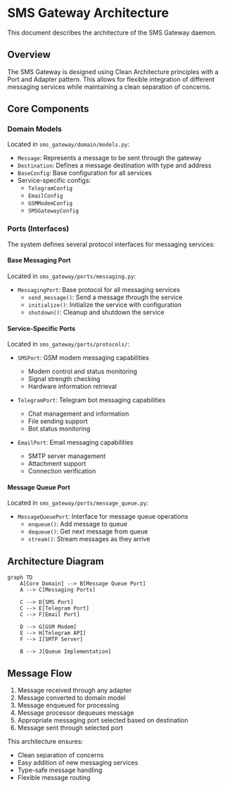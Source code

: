 # SMS Gateway Architecture

This document describes the architecture of the SMS Gateway daemon.

## Overview

The SMS Gateway is designed using Clean Architecture principles with a Port and Adapter pattern. This allows for flexible integration of different messaging services while maintaining a clean separation of concerns.

## Core Components

### Domain Models

Located in `sms_gateway/domain/models.py`:

- `Message`: Represents a message to be sent through the gateway
- `Destination`: Defines a message destination with type and address
- `BaseConfig`: Base configuration for all services
- Service-specific configs:
  - `TelegramConfig`
  - `EmailConfig`
  - `GSMModemConfig`
  - `SMSGatewayConfig`

### Ports (Interfaces)

The system defines several protocol interfaces for messaging services:

#### Base Messaging Port
Located in `sms_gateway/ports/messaging.py`:
- `MessagingPort`: Base protocol for all messaging services
  - `send_message()`: Send a message through the service
  - `initialize()`: Initialize the service with configuration
  - `shutdown()`: Cleanup and shutdown the service

#### Service-Specific Ports
Located in `sms_gateway/ports/protocols/`:

- `SMSPort`: GSM modem messaging capabilities
  - Modem control and status monitoring
  - Signal strength checking
  - Hardware information retrieval

- `TelegramPort`: Telegram bot messaging capabilities
  - Chat management and information
  - File sending support
  - Bot status monitoring

- `EmailPort`: Email messaging capabilities
  - SMTP server management
  - Attachment support
  - Connection verification

#### Message Queue Port
Located in `sms_gateway/ports/message_queue.py`:
- `MessageQueuePort`: Interface for message queue operations
  - `enqueue()`: Add message to queue
  - `dequeue()`: Get next message from queue
  - `stream()`: Stream messages as they arrive

## Architecture Diagram

```mermaid
graph TD
    A[Core Domain] --> B[Message Queue Port]
    A --> C[Messaging Ports]
    
    C --> D[SMS Port]
    C --> E[Telegram Port]
    C --> F[Email Port]
    
    D --> G[GSM Modem]
    E --> H[Telegram API]
    F --> I[SMTP Server]
    
    B --> J[Queue Implementation]
```

## Message Flow

1. Message received through any adapter
2. Message converted to domain model
3. Message enqueued for processing
4. Message processor dequeues message
5. Appropriate messaging port selected based on destination
6. Message sent through selected port

This architecture ensures:
- Clean separation of concerns
- Easy addition of new messaging services
- Type-safe message handling
- Flexible message routing